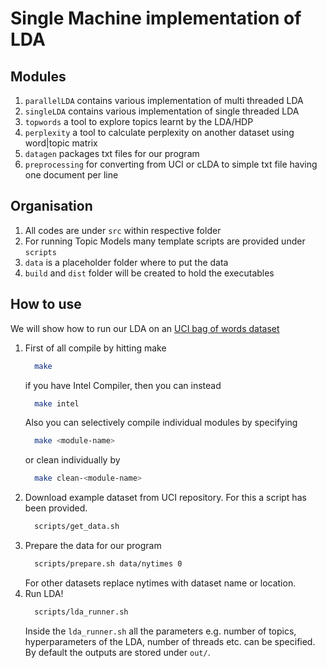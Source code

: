 # Single Machine implementation of LDA

## Modules
1. `parallelLDA` contains various implementation of multi threaded LDA
2. `singleLDA` contains various implementation of single threaded LDA
3. `topwords` a tool to explore topics learnt by the LDA/HDP
4. `perplexity` a tool to calculate perplexity on another dataset using word|topic matrix
5. `datagen` packages txt files for our program
6. `preprocessing` for converting from UCI or cLDA to simple txt file having one document per line


## Organisation
1. All codes are under `src` within respective folder
2. For running Topic Models many template scripts are provided under `scripts`
3. `data` is a placeholder folder where to put the data
4. `build` and `dist` folder will be created to hold the executables
 
## How to use
We will show how to run our LDA on an [UCI bag of words dataset](https://archive.ics.uci.edu/ml/datasets/Bag+of+Words)

1. First of all compile by hitting make
   ```bash
     make
     ```
   if you have Intel Compiler, then you can instead
   ```bash
     make intel
     ```
   Also you can selectively compile individual modules by specifying
   ```bash
     make <module-name>
     ```
   or clean individually by
   ```bash
     make clean-<module-name>
     ```
2. Download example dataset from UCI repository. For this a script has been provided.
   ```bash
     scripts/get_data.sh
     ```
3. Prepare the data for our program
   ```bash
     scripts/prepare.sh data/nytimes 0
     ```
   For other datasets replace nytimes with dataset name or location.
4. Run LDA!
   ```bash
     scripts/lda_runner.sh
     ```
   Inside the `lda_runner.sh` all the parameters e.g. number of topics, hyperparameters of the LDA, number of threads etc. can be specified. By default the outputs are stored under `out/`.
